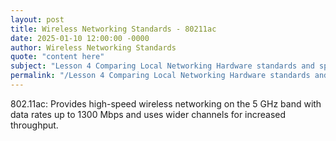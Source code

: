 ```yaml
---
layout: post
title: Wireless Networking Standards - 80211ac
date: 2025-01-10 12:00:00 -0000
author: Wireless Networking Standards
quote: "content here"
subject: "Lesson 4 Comparing Local Networking Hardware standards and specifications"
permalink: "/Lesson 4 Comparing Local Networking Hardware standards and specifications/Wireless Networking Standards/Wireless Networking Standards - 80211ac"
---
```


802.11ac: Provides high-speed wireless networking on the 5 GHz band with data rates up to 1300 Mbps and uses wider channels for increased throughput.
